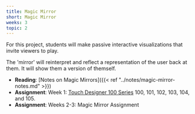 ```yaml
---
title: Magic Mirror
short: Magic Mirror
weeks: 3
topic: 2
---
```

For this project, students will make passive interactive visualizations that invite viewers to play.

The 'mirror' will reinterpret and reflect a representation of the user back at them. It will show them a version of themself.

- **Reading**: [Notes on Magic Mirrors]({{< ref "../notes/magic-mirror-notes.md" >}})
- **Assignment**: Week 1: [Touch Designer 100 Series](https://learn.derivative.ca/courses/100-fundamentals/) 100, 101, 102, 103, 104, and 105.
- **Assignment**: Weeks 2-3: Magic Mirror Assignment

